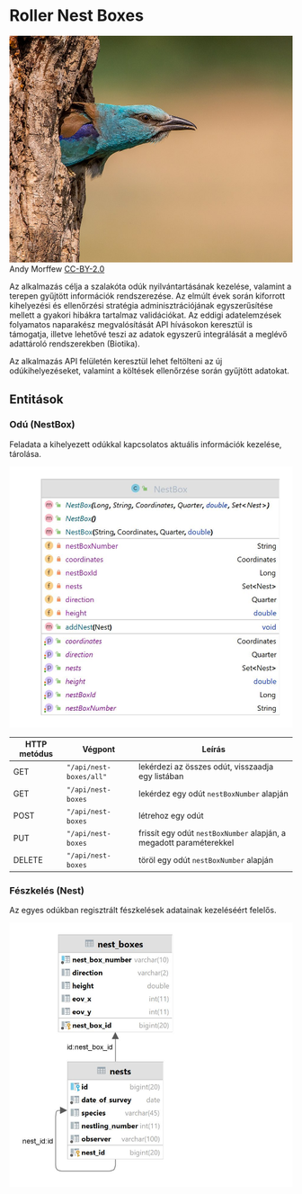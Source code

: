 # Roller Nest Boxes

![Roller nestlingss in a nestbox](/img/roller.jpg)
Andy Morffew [CC-BY-2.0](https://commons.wikimedia.org/wiki/Category:CC-BY-2.0)

Az alkalmazás célja a szalakóta odúk nyilvántartásának kezelése, valamint a terepen gyűjtött információk
rendszerezése. Az elmúlt évek során kiforrott kihelyezési és ellenőrzési stratégia adminisztrációjának
egyszerűsítése mellett a gyakori hibákra tartalmaz validációkat. Az eddigi adatelemzések folyamatos
naparakész megvalósítását API hívásokon keresztül is támogatja, illetve lehetővé teszi az adatok egyszerű
integrálását a meglévő adattároló rendszerekben (Biotika).

Az alkalmazás API felületén keresztül lehet feltölteni az új odúkihelyezéseket, valamint a költések
ellenőrzése során gyűjtött adatokat.

## Entitások

### Odú (NestBox)

Feladata a kihelyezett odúkkal kapcsolatos aktuális információk kezelése, tárolása.

![UML diagram of the NestBox entity](/img/nest_box.jpg)

| HTTP metódus | Végpont                 | Leírás                                                              |
|--------------|-------------------------|---------------------------------------------------------------------|
| GET          | `"/api/nest-boxes/all"` | lekérdezi az összes odút, visszaadja egy listában                   |
| GET          | `"/api/nest-boxes`      | lekérdez egy odút `nestBoxNumber` alapján                           |
| POST         | `"/api/nest-boxes`      | létrehoz egy odút                                                   |
| PUT          | `"/api/nest-boxes`      | frissít egy odút `nestBoxNumber` alapján, a megadott paraméterekkel |
| DELETE       | `"/api/nest-boxes`      | töröl egy odút `nestBoxNumber` alapján                              |

### Fészkelés (Nest)

Az egyes odúkban regisztrált fészkelések adatainak kezeléséért felelős.

![ER diagram of the database](/img/roller_nestboxes_database.jpg)


